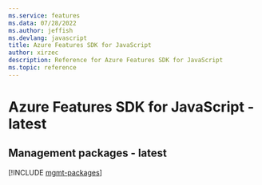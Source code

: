 ```yaml
---
ms.service: features
ms.data: 07/28/2022
ms.author: jeffish
ms.devlang: javascript
title: Azure Features SDK for JavaScript
author: xirzec
description: Reference for Azure Features SDK for JavaScript
ms.topic: reference
---
```

# Azure Features SDK for JavaScript - latest

## Management packages - latest
[!INCLUDE [mgmt-packages](features-mgmt-index.md)]